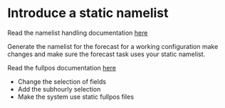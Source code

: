 # Introduce a static namelist

Read the namelist handling documentation [here](https://destination-earth-digital-twins.github.io/deode-prototype-docs/misc_section_in_doc_page.html#namelist-handling-in-deode)

Generate the namelist for the forecast for a working configuration make changes and make sure the forecast task uses your static namelist.

Read the fullpos documentation [here](https://destination-earth-digital-twins.github.io/deode-prototype-docs/misc_section_in_doc_page.html#configure-selection-of-fields-from-fullpos)

* Change the selection of fields
* Add the subhourly selection
* Make the system use static fullpos files

